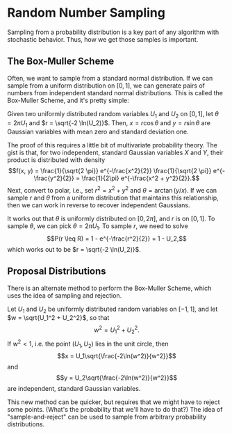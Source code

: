 # Random Number Sampling

Sampling from a probability distribution is a key part of any algorithm with
stochastic behavior. Thus, how we get those samples is important.

## The Box-Muller Scheme

Often, we want to sample from a standard normal distribution. If we can sample
from a uniform distribution on $[0, 1]$, we can generate pairs of numbers from
independent standard normal distributions. This is called the Box-Muller
Scheme, and it's pretty simple:

Given two uniformly distributed random variables $U_1$ and $U_2$ on $[0, 1]$,
let $\theta = 2\pi U_1$ and $r = \sqrt{-2 \ln(U_2)}$. Then, $x = r\cos \theta$
and $y = r \sin \theta$ are Gaussian variables with mean zero and standard
deviation one.

The proof of this requires a little bit of multivariate probability theory. The
gist is that, for two independent, standard Gaussian variables $X$ and $Y$,
their product is distributed with density $$f(x, y) = \frac{1}{\sqrt{2 \pi}}
e^{-\frac{x^2}{2}} \frac{1}{\sqrt{2 \pi}} e^{-\frac{y^2}{2}} = \frac{1}{2\pi}
e^{-\frac{x^2 + y^2}{2}}.$$ Next, convert to polar, i.e., set $r^2 = x^2 + y^2$
and $\theta = \arctan(y/x)$. If we can sample $r$ and $\theta$ from a uniform
distribution that maintains this relationship, then we can work in reverse to
recover independent Gaussians.

It works out that $\theta$ is uniformly distributed on $[0, 2\pi]$, and $r$ is
on $[0, 1]$. To sample $\theta$, we can pick $\theta = 2\pi U_1$. To sample
$r$, we need to solve $$P(r \leq R) = 1 - e^{-\frac{r^2}{2}} = 1 - U_2,$$ which
works out to be $r = \sqrt{-2 \ln(U_2)}$.

## Proposal Distributions

There is an alternate method to perform the Box-Muller Scheme, which uses the
idea of sampling and rejection.

Let $U_1$ and $U_2$ be uniformly distributed random variables on $[-1, 1]$, and
let $w = \sqrt{U_1^2 + U_2^2}$, so that $$w^2 = U_1^2 + U_2^2.$$ If $w^2 < 1$,
i.e. the point $(U_1, U_2)$ lies in the unit circle, then $$x =
U_1\sqrt{\frac{-2\ln(w^2)}{w^2}}$$ and $$y = U_2\sqrt{\frac{-2\ln(w^2)}{w^2}}$$
are independent, standard Gaussian variables.

This new method can be quicker, but requires that we might have to reject some
points. (What's the probability that we'll have to do that?) The idea of
"sample-and-reject" can be used to sample from arbitrary probability
distributions.
